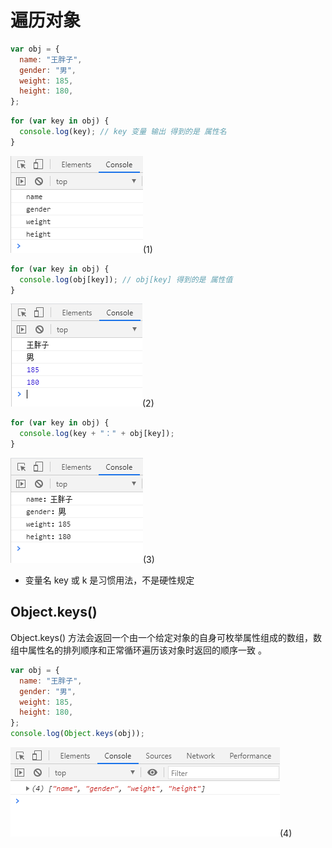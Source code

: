 # 遍历对象

```javascript
var obj = {
  name: "王胖子",
  gender: "男",
  weight: 185,
  height: 180,
};
```

```javascript
for (var key in obj) {
  console.log(key); // key 变量 输出 得到的是 属性名
}
```

![image](../images/46/1.PNG)(1)

```javascript
for (var key in obj) {
  console.log(obj[key]); // obj[key] 得到的是 属性值
}
```

![image](../images/46/2.PNG)(2)

```javascript
for (var key in obj) {
  console.log(key + "：" + obj[key]);
}
```

![image](../images/46/3.PNG)(3)

- 变量名 key 或 k 是习惯用法，不是硬性规定

## Object.keys()

Object.keys() 方法会返回一个由一个给定对象的自身可枚举属性组成的数组，数组中属性名的排列顺序和正常循环遍历该对象时返回的顺序一致 。

```javascript
var obj = {
  name: "王胖子",
  gender: "男",
  weight: 185,
  height: 180,
};
console.log(Object.keys(obj));
```

![image](../images/46/4.PNG)(4)
